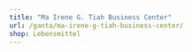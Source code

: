 ```yaml
---
title: "Ma Irene G. Tiah Business Center"
url: /ganta/ma-irene-g-tiah-business-center/
shop: Lebensmittel
---
```

